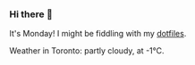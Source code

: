 ### Hi there :wave:

It's Monday! I might be fiddling with my [dotfiles](https://github.com/bewuethr/dotfiles).

Weather in Toronto: partly cloudy, at -1°C.
